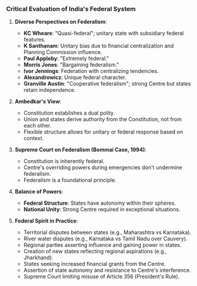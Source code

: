 ### Critical Evaluation of India's Federal System

1. **Diverse Perspectives on Federalism**:
    
    - **KC Wheare**: "Quasi-federal"; unitary state with subsidiary federal features.
    - **K Santhanam**: Unitary bias due to financial centralization and Planning Commission influence.
    - **Paul Appleby**: "Extremely federal."
    - **Morris Jones**: "Bargaining federalism."
    - **Ivor Jennings**: Federation with centralizing tendencies.
    - **Alexandrowicz**: Unique federal character.
    - **Granville Austin**: "Cooperative federalism"; strong Centre but states retain independence.
2. **Ambedkar's View**:
    
    - Constitution establishes a dual polity.
    - Union and states derive authority from the Constitution, not from each other.
    - Flexible structure allows for unitary or federal response based on context.
3. **Supreme Court on Federalism (Bommai Case, 1994)**:
    
    - Constitution is inherently federal.
    - Centre's overriding powers during emergencies don't undermine federalism.
    - Federalism is a foundational principle.
4. **Balance of Powers**:
    
    - **Federal Structure**: States have autonomy within their spheres.
    - **National Unity**: Strong Centre required in exceptional situations.
5. **Federal Spirit in Practice**:
    
    - Territorial disputes between states (e.g., Maharashtra vs Karnataka).
    - River water disputes (e.g., Karnataka vs Tamil Nadu over Cauvery).
    - Regional parties asserting influence and gaining power in states.
    - Creation of new states reflecting regional aspirations (e.g., Jharkhand).
    - States seeking increased financial grants from the Centre.
    - Assertion of state autonomy and resistance to Centre's interference.
    - Supreme Court limiting misuse of Article 356 (President's Rule).
